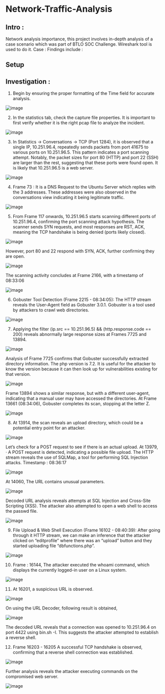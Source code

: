 # Network-Traffic-Analysis

## Intro : 
Network analysis importance, this project involves in-depth analysis of a case scenario which was part of BTLO SOC Challenge. Wireshark tool is used to do it. Case : 
Findings include : 

## Setup

## Investigation : 

1. Begin by ensuring the proper formatting of the Time field for accurate analysis.

![image](https://github.com/user-attachments/assets/52dcfe04-6f79-49bc-bd17-35a7a19263e0)


2. In the statistics tab, check the capture file properties. It is important to first verify whether it is the right pcap file to analyze the incident. 

![image](https://github.com/user-attachments/assets/bb0cadc2-bc88-4457-86ba-b9052a877f7d)


3. In Statistics → Conversations → TCP (Port 1284), it is observed that a single IP, 10.251.96.4, repeatedly sends packets from port 41675 to various ports on 10.251.96.5.
This pattern indicates a port scanning attempt.
Notably, the packet sizes for port 80 (HTTP) and port 22 (SSH) are larger than the rest, suggesting that these ports were found open.
It is likely that 10.251.96.5 is a web server.

![image](https://github.com/user-attachments/assets/e630342a-1673-4404-a129-071bbfdf51bb)


4. Frame 73 : It is a DNS Request to the Ubuntu Server  which replies with the 3 addresses. These addresses were also observed in the conversations view indicating it being legitimate traffic. 

![image](https://github.com/user-attachments/assets/d66ceb7b-9c34-4943-bcb9-f9b15a17b6ee)


5. From Frame 117 onwards, 10.251.96.5 starts scanning different ports of 10.251.96.4, confirming the port scanning attack hypothesis.
The scanner sends SYN requests, and most responses are RST, ACK, meaning the TCP handshake is being denied (ports likely closed).

![image](https://github.com/user-attachments/assets/b28c3822-8256-4498-80a1-8a93b9d310f3)

However, port 80 and 22 respond with SYN, ACK, further confirming they are open.

![image](https://github.com/user-attachments/assets/180c3211-2b47-4e48-8c82-0603850626d3)

The scanning activity concludes at Frame 2166, with a timestamp of 08:33:06

![image](https://github.com/user-attachments/assets/cdaf265c-d5de-4950-987a-605da281934c)


6. Gobuster Tool Detection (Frame 2215 - 08:34:05):
The HTTP stream reveals the User-Agent field as Gobuster 3.0.1.
Gobuster is a tool used by attackers to crawl web directories.

![image](https://github.com/user-attachments/assets/89a483bf-13d1-4ad1-ad68-01846a21e88c)


7. Applying the filter (ip.src == 10.251.96.5) && (http.response.code == 200) reveals abnormally large response sizes at Frames 7725 and 13894.

![image](https://github.com/user-attachments/assets/86b01f8e-6fca-4e9b-9da6-06016e983211)

Analysis of Frame 7725 confirms that Gobuster successfully extracted directory information. The php version is 7.2. It is useful for the attacker to know the version because it can then look up for vulnerabilities existing for that version. 

![image](https://github.com/user-attachments/assets/54d9c990-f029-4087-9c36-d956ce310a9a)

Frame 13894 shows a similar response, but with a different user-agent, indicating that a manual user may have accessed the directories.
At Frame 13661 (08:34:06), Gobuster completes its scan, stopping at the letter Z.

![image](https://github.com/user-attachments/assets/1dd31ba9-5a15-4009-ae25-ddc65f7f73f4)


8. At 13914, the scan reveals an upload directory, which could be a potential entry point for an attacker.

![image](https://github.com/user-attachments/assets/a66f5d22-7076-42cf-b0cf-a0977b488da0)

Let’s check for a POST request to see if there is an actual upload. At 13979, ·  A POST request is detected, indicating a possible file upload. The HTTP stream reveals the use of SQLMap, a tool for performing SQL Injection attacks. Timestamp : 08:36:17

![image](https://github.com/user-attachments/assets/1eb972a2-0b71-4638-a685-908cee5d001f)

At 14060, The URL contains unusual parameters.

![image](https://github.com/user-attachments/assets/e52ba9f2-7fcc-42e4-a299-f254a86049eb)

Decoded URL analysis reveals attempts at SQL Injection and Cross-Site Scripting (XSS). The attacker also attempted to open a web shell to access the passwd file.

![image](https://github.com/user-attachments/assets/5736556b-6f7c-4468-a4dc-b1d72b61e6c2)


9. File Upload & Web Shell Execution (Frame 16102 - 08:40:39): 
After going through it HTTP stream, we can make an inference that the attacker clicked on “editprofile” where there was an “upload” button and they started uploading file “dbfunctions.php”. 

![image](https://github.com/user-attachments/assets/bf28815b-478c-4565-bc8b-7f24b1d9a21f)


10. Frame : 16144, The attacker executed the whoami command, which displays the currently logged-in user on a Linux system.

![image](https://github.com/user-attachments/assets/51dfc6ff-dddb-4e28-a8c0-916e4cddee9f)


11. At 16201, a suspicious URL is observed. 

![image](https://github.com/user-attachments/assets/9a5309ae-3497-4ba5-8773-9385fee3c7e8)

On using the URL Decoder, following result is obtained, 

![image](https://github.com/user-attachments/assets/caae6613-1e87-4b99-b536-815f56099f6e)

The decoded URL reveals that a connection was opened to 10.251.96.4 on port 4422 using bin.sh -I. This suggests the attacker attempted to establish a reverse shell.


12. Frame 16203 - 16205
A successful TCP handshake is observed, confirming that a reverse shell connection was established.

![image](https://github.com/user-attachments/assets/3d7a47e3-87df-4697-8793-e56a1a152789)

Further analysis reveals the attacker executing commands on the compromised web server.

![image](https://github.com/user-attachments/assets/6f5603ea-c5fa-4e56-9f93-a263486eabac)



